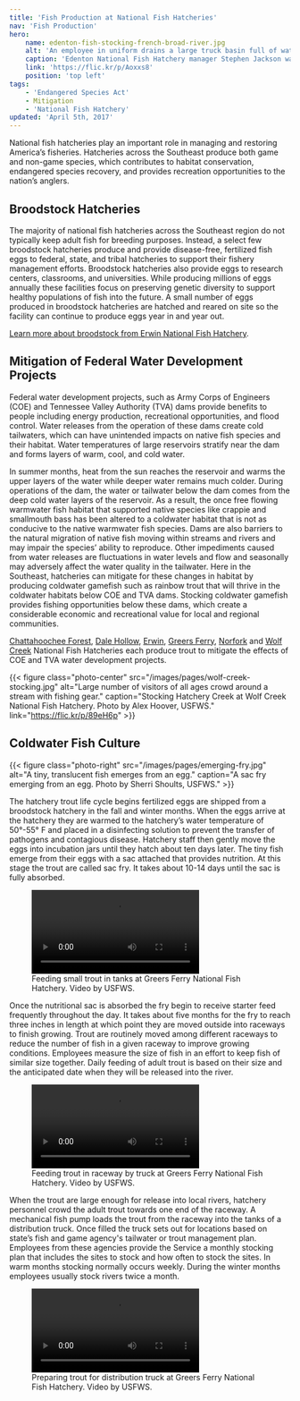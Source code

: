 ```yaml
---
title: 'Fish Production at National Fish Hatcheries'
nav: 'Fish Production'
hero:
    name: edenton-fish-stocking-french-broad-river.jpg
    alt: 'An employee in uniform drains a large truck basin full of water and fish into a river.'
    caption: 'Edenton National Fish Hatchery manager Stephen Jackson watches lake sturgeon flow into the French Broad River. Photo, USFWS.'
    link: 'https://flic.kr/p/Aoxxs8'
    position: 'top left'
tags:
    - 'Endangered Species Act'
    - Mitigation
    - 'National Fish Hatchery'
updated: 'April 5th, 2017'
---
```


National fish hatcheries play an important role in managing and restoring America’s fisheries.  Hatcheries across the Southeast produce both game and non-game species, which contributes to habitat conservation, endangered species recovery, and provides recreation opportunities to the nation’s anglers.

## Broodstock Hatcheries

The majority of national fish hatcheries across the Southeast region do not typically keep adult fish for breeding purposes.  Instead, a select few broodstock hatcheries produce and provide disease-free, fertilized fish eggs to federal, state, and tribal hatcheries to support their fishery management efforts.  Broodstock hatcheries also provide eggs to research centers, classrooms, and universities.  While producing millions of eggs annually these facilities focus on preserving genetic diversity to support healthy populations of fish into the future.  A small number of eggs produced in broodstock hatcheries are hatched and reared on site so the facility can continue to produce eggs year in and year out.

[Learn more about broodstock from Erwin National Fish Hatchery](https://www.fws.gov/erwin/aboutus.html).

## Mitigation of Federal Water Development Projects

Federal water development projects, such as  Army Corps of Engineers (COE) and Tennessee Valley Authority (TVA) dams  provide benefits to people including energy production, recreational opportunities, and flood control.  Water releases from the operation of these dams create cold tailwaters, which can have unintended impacts on native fish species and their habitat.  Water temperatures of large reservoirs stratify near the dam and forms layers of warm, cool, and cold water.

In summer months, heat from the sun reaches the reservoir and warms the upper layers of the water while deeper water remains much colder.  During operations of the dam, the water or tailwater below the dam comes from the deep cold water layers of the reservoir.  As a result, the once free flowing warmwater fish habitat that supported native species like crappie and smallmouth bass has been altered to a coldwater habitat that is not as conducive to the native warmwater fish species.  Dams are also barriers  to the natural migration of native fish moving within streams and rivers and may impair the  species’ ability to reproduce.  Other impediments caused from water releases are fluctuations in water levels and  flow and seasonally may  adversely affect the water quality in the tailwater. Here in the Southeast, hatcheries can mitigate for these changes in habitat by producing  coldwater gamefish such as rainbow trout that will thrive in the coldwater habitats below  COE and TVA dams. Stocking coldwater gamefish provides fishing opportunities below these dams, which create a considerable economic and recreational value for local and regional communities.

[Chattahoochee Forest](https://www.fws.gov/chattahoocheeforest/), [Dale Hollow](https://www.fws.gov/dalehollow/), [Erwin](https://www.fws.gov/erwin/), [Greers Ferry](https://www.fws.gov/greersferry/), [Norfork](https://www.fws.gov/wolfcreek/) and [Wolf Creek](https://www.fws.gov/wolfcreek/) National Fish Hatcheries each produce trout to mitigate the effects of COE and TVA water development projects.

{{< figure class="photo-center" src="/images/pages/wolf-creek-stocking.jpg" alt="Large number of visitors of all ages crowd around a stream with fishing gear." caption="Stocking Hatchery Creek at Wolf Creek National Fish Hatchery. Photo by Alex Hoover, USFWS." link="https://flic.kr/p/89eH6p" >}}

## Coldwater Fish Culture

{{< figure class="photo-right" src="/images/pages/emerging-fry.jpg" alt="A tiny, translucent fish emerges from an egg." caption="A sac fry emerging from an egg. Photo by Sherri Shoults, USFWS." >}}

The hatchery trout life cycle begins fertilized eggs are shipped from a broodstock hatchery in the fall and winter months.  When the eggs arrive at the hatchery they are warmed to the hatchery’s water temperature of 50°-55° F and placed in a disinfecting solution to prevent the transfer of pathogens and contagious disease.  Hatchery staff then gently move the eggs into incubation jars until they hatch about ten days later.  The tiny fish emerge from their eggs with a sac attached that provides nutrition. At this stage the trout are called sac fry.  It takes about 10-14 days until the sac is fully absorbed.

<figure class="photo-center">
  <video src="/video/greers-ferry-hatchery-feeding-small-trout-in-tanks.mp4" controls="true" preload="metadata">
    <p>Sorry, your browser doesn't support embedded videos, but don't worry, you can <a href="/video/greers-ferry-hatchery-feeding-small-trout-in-tanks.mp4" download>download it</a> and watch it with your favorite video player!</p>
  </video>
  <figcaption>Feeding small trout in tanks at Greers Ferry National Fish Hatchery. Video by USFWS.</figcaption>
</figure>

Once the nutritional sac is absorbed the fry begin to receive starter feed frequently throughout the day.  It takes about five months for the fry to reach three inches in length at which point they are moved outside into raceways to finish growing.  Trout are routinely moved among different raceways to reduce the number of fish in a given raceway to improve growing conditions.  Employees measure the size of fish in an effort to keep fish of similar size together. Daily feeding of adult trout is based on their size and the anticipated date when they will be released into the river.

<figure class="photo-center">
  <video src="/video/greers-ferry-hatchery-truck-feeding.mp4" controls="true" preload="metadata">
    <p>Sorry, your browser doesn't support embedded videos, but don't worry, you can <a href="/video/greers-ferry-hatchery-truck-feeding.mp4" download>download it</a> and watch it with your favorite video player!</p>
  </video>
  <figcaption>Feeding trout in raceway by truck at Greers Ferry National Fish Hatchery. Video by USFWS.</figcaption>
</figure>

When the trout are large enough for release into local rivers, hatchery personnel crowd the adult trout towards one end of the raceway.  A mechanical fish pump loads the trout from the raceway into the tanks of a distribution truck.  Once filled the truck sets out for locations based on state’s fish and game agency's tailwater or trout management plan.  Employees from these agencies provide the Service a monthly stocking plan that includes the sites to stock and how often to stock the sites.  In warm months stocking normally occurs  weekly.  During the winter months employees usually stock rivers twice a month.


<figure class="photo-center">
  <video src="/video/greers-ferry-hatchery-crowding-trout-for-loading.mp4" controls="true" preload="metadata">
    <p>Sorry, your browser doesn't support embedded videos, but don't worry, you can <a href="/video/greers-ferry-hatchery-crowding-trout-for-loading.mp4" download>download it</a> and watch it with your favorite video player!</p>
  </video>
  <figcaption>Preparing trout for distribution truck at Greers Ferry National Fish Hatchery. Video by USFWS.</figcaption>
</figure>
